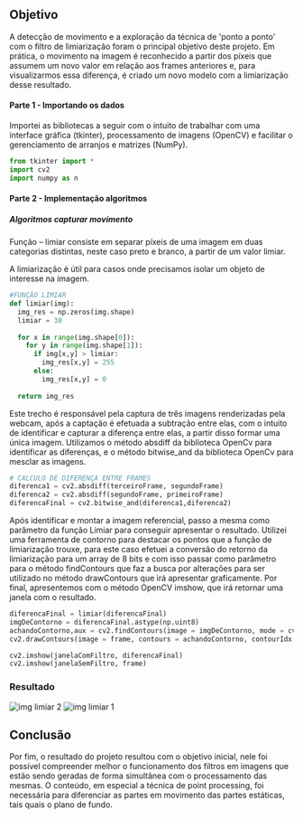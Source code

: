 ## Objetivo

A detecção de movimento e a exploração da técnica de 'ponto a ponto' com o filtro de limiarização foram o principal objetivo deste projeto. Em prática, o movimento na imagem é reconhecido a partir dos píxeis que assumem um novo valor em relação aos frames anteriores e, para visualizarmos essa diferença, é criado um novo modelo com a limiarização desse resultado.

#### Parte 1 - Importando os dados

Importei as bibliotecas a seguir com o intuito de trabalhar com uma interface gráfica (tkinter), processamento de imagens (OpenCV) e facilitar o gerenciamento de arranjos e matrizes (NumPy).

```python
from tkinter import *
import cv2
import numpy as n
```
#### Parte 2 - Implementação algoritmos 

##### Algoritmos capturar movimento

Função – limiar consiste em separar píxeis de uma imagem em duas categorias distintas, neste caso preto e branco, a partir de um valor limiar.

A limiarização é útil para casos onde precisamos isolar um objeto de interesse na imagem.

```python
#FUNÇÃO LIMIAR
def limiar(img):   
  img_res = np.zeros(img.shape)
  limiar = 30
  
  for x in range(img.shape[0]):
    for y in range(img.shape[1]):
      if img[x,y] > limiar:
        img_res[x,y] = 255
      else:
        img_res[x,y] = 0
        
  return img_res
```

Este trecho é responsável pela captura de três imagens renderizadas pela webcam, após a captação é efetuada a subtração entre elas, com o intuito de identificar e capturar a diferença entre elas, a partir disso formar uma única imagem.
Utilizamos o método absdiff da biblioteca OpenCv para identificar as diferenças, e o método bitwise_and da biblioteca OpenCv para mesclar as imagens.

```python
# CALCULO DE DIFERENÇA ENTRE FRAMES
diferenca1 = cv2.absdiff(terceiroFrame, segundoFrame)
diferenca2 = cv2.absdiff(segundoFrame, primeiroFrame)
diferencaFinal = cv2.bitwise_and(diferenca1,diferenca2)
```

Após identificar e montar a imagem referencial, passo a mesma como parâmetro da função Limiar para conseguir apresentar o resultado.
Utilizei uma ferramenta de contorno para destacar os pontos que a função de limiarização trouxe, para este caso efetuei a conversão do retorno da limiarização para um array de 8 bits e com isso passar como parâmetro para o método findContours que faz a busca por alterações para ser utilizado no método drawContours que irá apresentar graficamente.
Por final, apresentemos com o método OpenCV imshow, que irá retornar uma janela com o resultado.

```python
diferencaFinal = limiar(diferencaFinal)
imgDeContorno = diferencaFinal.astype(np.uint8)
achandoContorno,aux = cv2.findContours(image = imgDeContorno, mode = cv2.RETR_TREE, method =cv2.CHAIN_APPROX_SIMPLE)
cv2.drawContours(image = frame, contours = achandoContorno, contourIdx = -1, color = (255,150,0), thickness = 3, lineType = cv2.LINE_AA)

cv2.imshow(janelaComFiltro, diferencaFinal)
cv2.imshow(janelaSemFiltro, frame)
```
### Resultado
![img limiar 2](https://github.com/inhouuu/Limiarizacao/assets/45317498/8807f550-2e66-4b37-b602-f9f371e0815f)
![img limiar 1](https://github.com/inhouuu/Limiarizacao/assets/45317498/e3231082-f5dd-4ec4-a83a-2285068c21b2)

## Conclusão

Por fim, o resultado do projeto resultou com o objetivo inicial, nele foi possível compreender melhor o funcionamento dos filtros em imagens que estão sendo geradas de forma simultânea com o processamento das mesmas.
O conteúdo, em especial a técnica de point processing, foi necessária para diferenciar as partes em movimento das partes estáticas, tais quais o plano de fundo.
